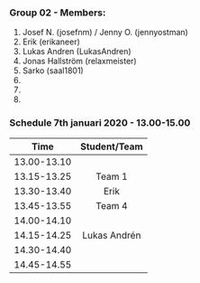 ### Group 02 - Members:
1. Josef N. (josefnm) / Jenny O. (jennyostman)
2. Erik (erikaneer)
3. Lukas Andren (LukasAndren)
4. Jonas Hallström (relaxmeister)
5. Sarko (saal1801)
6. 
7. 
8. 

### Schedule 7th januari 2020 - 13.00-15.00


| Time        |  Student/Team | 
|-------------|:-------------:|
| 13.00-13.10 |               |
| 13.15-13.25 |    Team 1     |
| 13.30-13.40 |    Erik       |
| 13.45-13.55 |    Team 4     |
| 14.00-14.10 |               |
| 14.15-14.25 | Lukas Andrén  |
| 14.30-14.40 |               |
| 14.45-14.55 |               |
